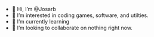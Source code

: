 - 👋 Hi, I’m @Josarb
- 👀 I’m interested in coding games, software, and utilties.
- 🌱 I’m currently learning
- 💞️ I’m looking to collaborate on nothing right now.


<!---
Josarb/Josarb is a ✨ special ✨ repository because its `README.md` (this file) appears on your GitHub profile.
You can click the Preview link to take a look at your changes.
--->
